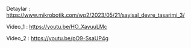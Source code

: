 
Detaylar : https://www.mikrobotik.com/wp2/2023/05/21/sayisal_devre_tasarimi_3/

Video_1 : https://youtu.be/HO_XayuuLMc

Video_2 : https://youtu.be/pO9-SsaUP4g


